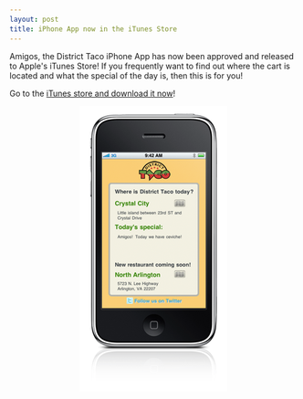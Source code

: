 ```yaml
---
layout: post
title: iPhone App now in the iTunes Store
---
```


Amigos, the District Taco iPhone App has now been approved and released to Apple's iTunes Store! If you frequently want to find out where the cart is located and what the special of the day is, then this is for you!

Go to the [iTunes store and download it now](http://itunes.apple.com/us/app/district-taco/id390592457?mt=8&uo=4)!

<center>
<a href="http://itunes.apple.com/us/app/district-taco/id390592457?mt=8&uo=4">
<img src="/images/iphone-districttaco.png" align="center" alt="District Taco App Screenshot" />
</a>
</center>

